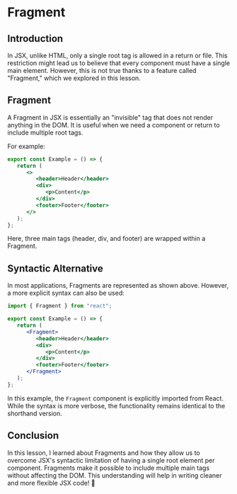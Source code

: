 # Fragment

## Introduction  
In JSX, unlike HTML, only a single root tag is allowed in a return or file. This restriction might lead us to believe that every component must have a single main element. However, this is not true thanks to a feature called "Fragment," which we explored in this lesson.  

## Fragment  
A Fragment in JSX is essentially an "invisible" tag that does not render anything in the DOM. It is useful when we need a component or return to include multiple root tags.  

For example:  
```jsx
export const Example = () => {
   return (
      <>
         <header>Header</header>
         <div>
            <p>Content</p>
         </div>
         <footer>Footer</footer>
      </>
   );
};
```  
Here, three main tags (header, div, and footer) are wrapped within a Fragment.  

## Syntactic Alternative  
In most applications, Fragments are represented as shown above. However, a more explicit syntax can also be used:  

```jsx
import { Fragment } from "react";

export const Example = () => {
   return (
      <Fragment>
         <header>Header</header>
         <div>
            <p>Content</p>
         </div>
         <footer>Footer</footer>
      </Fragment>
   );
};
```  
In this example, the `Fragment` component is explicitly imported from React. While the syntax is more verbose, the functionality remains identical to the shorthand version.  

## Conclusion  
In this lesson, I learned about Fragments and how they allow us to overcome JSX's syntactic limitation of having a single root element per component. Fragments make it possible to include multiple main tags without affecting the DOM. This understanding will help in writing cleaner and more flexible JSX code! 🚀